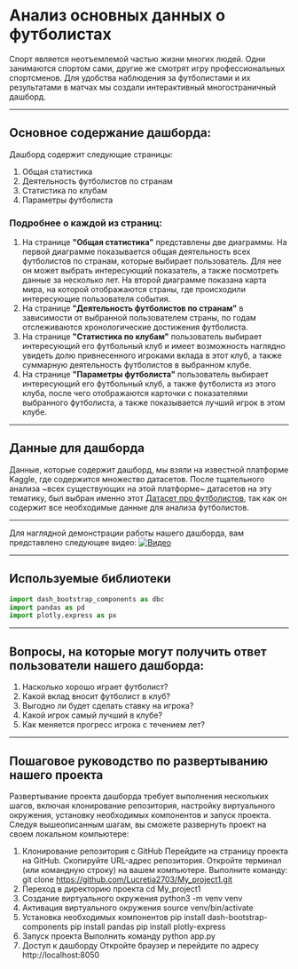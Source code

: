 # Анализ основных данных о футболистах
Спорт является неотъемлемой частью жизни многих людей. Одни занимаются спортом сами, другие же смотрят игру профессиональных спортсменов. Для удобства наблюдения за футболистами и их результатами в матчах мы создали интерактивный многостраничный дашборд. 

---

## Основное содержание дашборда: ##
Дашборд содержит следующие страницы:
1. Общая статистика
2. Деятельность футболистов по странам
3. Статистика по клубам
4. Параметры футболиста
### Подробнее о каждой из страниц: 
1. На странице **"Общая статистика"** представлены две диаграммы. На первой диаграмме показывается общая деятельность всех футболистов по странам, которые выбирает пользователь. Для нее он может выбрать интересующий показатель, а также посмотреть данные за несколько лет. На второй диаграмме показана карта мира, на которой отображаются страны, где происходили интересующие пользователя события.
2. На странице **"Деятельность футболистов по странам"** в зависимости от выбранной пользователем страны, по годам отслеживаются хронологические достижения футболиста.
3. На странице **"Статистика по клубам"** пользователь выбирает интересующий его футбольный клуб и имеет возможность наглядно увидеть долю привнесенного игроками вклада в этот клуб, а также суммарную деятельность футболистов в выбранном клубе.
4. На странице **"Параметры футболиста"** пользователь выбирает интересующий его футбольный клуб, а также футболиста из этого клуба, после чего отображаются карточки с показателями выбранного футболиста, а также показывается лучший игрок в этом клубе.

---

## Данные для дашборда ##
Данные, которые содержит дашборд, мы взяли на известной платформе Kaggle, где содержится множество датасетов. После тщательного анализа ~всех существующих на этой платформе~ датасетов на эту тематику, был выбран именно этот [Датасет про футболистов](https://docs.google.com/spreadsheets/d/e/2PACX-1vTaSitw4fUqP_GgSp1VXwT6NqCXSUY9xIK_vx3LZk6GZbNlM_N1efmyvjQ6qdZCGoPCTEQYhZoW3NDA/pub?output=csv), так как он содержит все необходимые данные для анализа футболистов.

---

Для наглядной демонстрации работы нашего дашборда, вам представлено следующее видео:
[![Видео](https://github.com/Lucretia2703/My_project1/assets/171303358/1b10fc6c-8ac2-4ade-a8d1-0cfaf3cba806, "Кликни")
](https://disk.yandex.ru/d/d9ZC36fmc9P-4A/IMG_5029.MOV)

---

## Используемые библиотеки ##

```python
import dash_bootstrap_components as dbc
import pandas as pd
import plotly.express as px
```

---

## Вопросы, на которые могут получить ответ пользователи нашего дашборда: ##
1. Насколько хорошо играет футболист?
2. Какой вклад вносит футболист в клуб?
3. Выгодно ли будет сделать ставку на игрока?
4. Какой игрок самый лучший в клубе?
5. Как меняется прогресс игрока с течением лет?
   
---

## Пошаговое руководство по развертыванию нашего проекта
Развертывание проекта дашборда требует выполнения нескольких шагов, включая клонирование репозитория, настройку виртуального окружения, установку необходимых компонентов и запуск проекта. Следуя вышеописанным шагам, вы сможете развернуть проект на своем локальном компьютере:
 1. Клонирование репозитория с GitHub
  Перейдите на страницу проекта на GitHub.
  Скопируйте URL-адрес репозитория.
  Откройте терминал (или командную строку) на вашем компьютере.
  Выполните команду: git clone https://github.com/Lucretia2703/My_project1.git
 2. Переход в директорию проекта
cd My_project1
 3. Создание виртуального окружения
python3 -m venv venv
 4. Активация виртуального окружения
source venv/bin/activate
 5. Установка необходимых компонентов
pip install dash-bootstrap-components
pip install pandas
pip install plotly-express
 6. Запуск проекта
Выполнить команду python app.py
 7. Доступ к дашборду
Откройте браузер и перейдите по адресу http://localhost:8050

      
